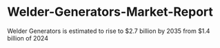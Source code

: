 # Welder-Generators-Market-Report
Welder Generators is estimated to rise to $2.7 billion by 2035 from $1.4 billion of 2024
